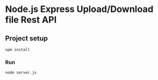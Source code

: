 # Node.js Express Upload/Download file Rest API

## Project setup
```
npm install
```

### Run
```
node server.js
```